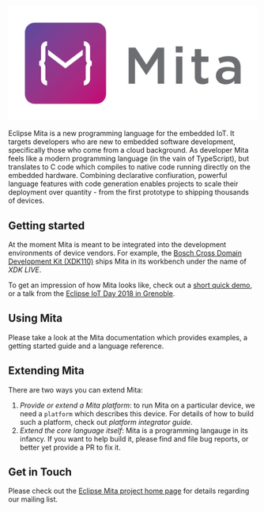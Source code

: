 ![Mita logo](website/site/content/logo.png)

Eclipse Mita is a new programming language for the embedded IoT.
It targets developers who are new to embedded software development, specifically those who come from a cloud background.
As developer Mita feels like a modern programming language (in the vain of TypeScript), but translates to C code which compiles to native code running directly on the embedded hardware.
Combining declarative confiuration, powerful language features with code generation enables projects to scale their deployment over quantity - from the first prototype to shipping thousands of devices.

## Getting started
At the moment Mita is meant to be integrated into the development environments of device vendors.
For example, the [Bosch Cross Domain Development Kit (XDK110)](http://xdk.io) ships Mita in its workbench under the name of _XDK LIVE_.

To get an impression of how Mita looks like, check out a [short quick demo](https://www.youtube.com/watch?v=Iv68Yc3u7i4), or a talk from the [Eclipse IoT Day 2018 in Grenoble](https://gricad.univ-grenoble-alpes.fr/video/eclipse-pax-new-programming-language-embedded-iot).

## Using Mita
Please take a look at the Mita documentation which provides examples, a getting started guide and a language reference.

## Extending Mita
There are two ways you can extend Mita:

1. _Provide or extend a Mita platform_: to run Mita on a particular device, we need a `platform` which describes this device. For details of how to build such a platform, check out _platform integrator guide_.
2. _Extend the core language itself_: Mita is a programming langauge in its infancy. If you want to help build it, please find and file bug reports, or better yet provide a PR to fix it.

## Get in Touch
Please check out the [Eclipse Mita project home page](https://www.eclipse.org/mita) for details regarding our mailing list.
